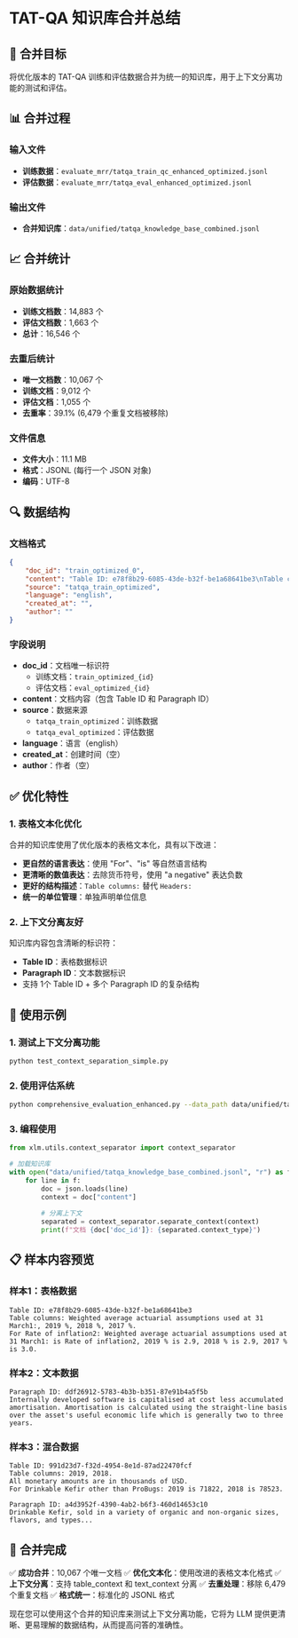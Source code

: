# TAT-QA 知识库合并总结

## 🎯 合并目标

将优化版本的 TAT-QA 训练和评估数据合并为统一的知识库，用于上下文分离功能的测试和评估。

## 📊 合并过程

### 输入文件
- **训练数据**：`evaluate_mrr/tatqa_train_qc_enhanced_optimized.jsonl`
- **评估数据**：`evaluate_mrr/tatqa_eval_enhanced_optimized.jsonl`

### 输出文件
- **合并知识库**：`data/unified/tatqa_knowledge_base_combined.jsonl`

## 📈 合并统计

### 原始数据统计
- **训练文档数**：14,883 个
- **评估文档数**：1,663 个
- **总计**：16,546 个

### 去重后统计
- **唯一文档数**：10,067 个
- **训练文档**：9,012 个
- **评估文档**：1,055 个
- **去重率**：39.1% (6,479 个重复文档被移除)

### 文件信息
- **文件大小**：11.1 MB
- **格式**：JSONL (每行一个 JSON 对象)
- **编码**：UTF-8

## 🔍 数据结构

### 文档格式
```json
{
    "doc_id": "train_optimized_0",
    "content": "Table ID: e78f8b29-6085-43de-b32f-be1a68641be3\nTable columns: Weighted average actuarial assumptions used at 31 March1:, 2019 %, 2018 %, 2017 %.\nFor Rate of inflation2: Weighted average actuarial assumptions used at 31 March1: is Rate of inflation2, 2019 % is 2.9, 2018 % is 2.9, 2017 % is 3.0...",
    "source": "tatqa_train_optimized",
    "language": "english",
    "created_at": "",
    "author": ""
}
```

### 字段说明
- **doc_id**：文档唯一标识符
  - 训练文档：`train_optimized_{id}`
  - 评估文档：`eval_optimized_{id}`
- **content**：文档内容（包含 Table ID 和 Paragraph ID）
- **source**：数据来源
  - `tatqa_train_optimized`：训练数据
  - `tatqa_eval_optimized`：评估数据
- **language**：语言（english）
- **created_at**：创建时间（空）
- **author**：作者（空）

## ✅ 优化特性

### 1. 表格文本化优化
合并的知识库使用了优化版本的表格文本化，具有以下改进：

- **更自然的语言表达**：使用 "For"、"is" 等自然语言结构
- **更清晰的数值表达**：去除货币符号，使用 "a negative" 表达负数
- **更好的结构描述**：`Table columns:` 替代 `Headers:`
- **统一的单位管理**：单独声明单位信息

### 2. 上下文分离友好
知识库内容包含清晰的标识符：
- **Table ID**：表格数据标识
- **Paragraph ID**：文本数据标识
- 支持 1个 Table ID + 多个 Paragraph ID 的复杂结构

## 🧪 使用示例

### 1. 测试上下文分离功能
```bash
python test_context_separation_simple.py
```

### 2. 使用评估系统
```bash
python comprehensive_evaluation_enhanced.py --data_path data/unified/tatqa_knowledge_base_combined.jsonl --sample_size 10
```

### 3. 编程使用
```python
from xlm.utils.context_separator import context_separator

# 加载知识库
with open("data/unified/tatqa_knowledge_base_combined.jsonl", "r") as f:
    for line in f:
        doc = json.loads(line)
        context = doc["content"]
        
        # 分离上下文
        separated = context_separator.separate_context(context)
        print(f"文档 {doc['doc_id']}: {separated.context_type}")
```

## 📋 样本内容预览

### 样本1：表格数据
```
Table ID: e78f8b29-6085-43de-b32f-be1a68641be3
Table columns: Weighted average actuarial assumptions used at 31 March1:, 2019 %, 2018 %, 2017 %.
For Rate of inflation2: Weighted average actuarial assumptions used at 31 March1: is Rate of inflation2, 2019 % is 2.9, 2018 % is 2.9, 2017 % is 3.0.
```

### 样本2：文本数据
```
Paragraph ID: ddf26912-5783-4b3b-b351-87e91b4a5f5b
Internally developed software is capitalised at cost less accumulated amortisation. Amortisation is calculated using the straight-line basis over the asset's useful economic life which is generally two to three years.
```

### 样本3：混合数据
```
Table ID: 991d23d7-f32d-4954-8e1d-87ad22470fcf
Table columns: 2019, 2018.
All monetary amounts are in thousands of USD.
For Drinkable Kefir other than ProBugs: 2019 is 71822, 2018 is 78523.

Paragraph ID: a4d3952f-4390-4ab2-b6f3-460d14653c10
Drinkable Kefir, sold in a variety of organic and non-organic sizes, flavors, and types...
```

## 🎉 合并完成

✅ **成功合并**：10,067 个唯一文档
✅ **优化文本化**：使用改进的表格文本化格式
✅ **上下文分离**：支持 table_context 和 text_context 分离
✅ **去重处理**：移除 6,479 个重复文档
✅ **格式统一**：标准化的 JSONL 格式

现在您可以使用这个合并的知识库来测试上下文分离功能，它将为 LLM 提供更清晰、更易理解的数据结构，从而提高问答的准确性。 